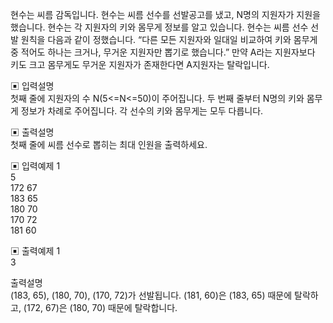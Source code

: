 현수는 씨름 감독입니다. 현수는 씨름 선수를 선발공고를 냈고, N명의 지원자가 지원을 했습니다. 현수는 각 지원자의 키와 몸무게 정보를 알고 있습니다.
현수는 씨름 선수 선발 원칙을 다음과 같이 정했습니다.
“다른 모든 지원자와 일대일 비교하여 키와 몸무게 중 적어도 하나는 크거나, 무거운 지원자만 뽑기로 했습니다.”
만약 A라는 지원자보다 키도 크고 몸무게도 무거운 지원자가 존재한다면 A지원자는 탈락입니다.


▣ 입력설명  
첫째 줄에 지원자의 수 N(5<=N<=50)이 주어집니다.
두 번째 줄부터 N명의 키와 몸무게 정보가 차례로 주어집니다. 각 선수의 키와 몸무게는 모두 다릅니다.


▣ 출력설명  
첫째 줄에 씨름 선수로 뽑히는 최대 인원을 출력하세요.


▣ 입력예제 1  
5  
172 67  
183 65  
180 70  
170 72  
181 60


▣ 출력예제 1  
3

출력설명  
(183, 65), (180, 70), (170, 72)가 선발됩니다. (181, 60)은 (183, 65) 때문에 탈락하고, (172, 67)은 (180, 70) 때문에 탈락합니다.
